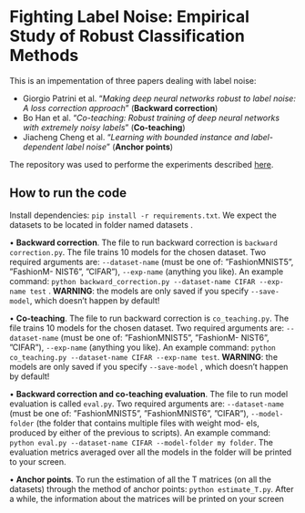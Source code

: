 # Fighting Label Noise: Empirical Study of Robust Classification Methods

This is an impementation of three papers dealing with label noise:
- Giorgio Patrini et al. “_Making deep neural networks robust to label noise: A loss correction
approach_” (**Backward correction**)
- Bo Han et al. “_Co-teaching: Robust training of deep neural networks with extremely noisy
labels_” (**Co-teaching**)
- Jiacheng Cheng et al. “_Learning with bounded instance and label-dependent label noise_” (**Anchor points**)

The repository was used to performe the experiments described [here](https://github.com/nagonch/noisy_label_classification/blob/main/fighting_label_noise.pdf).

## How to run the code
Install dependencies: `pip install -r requirements.txt`. We expect
the datasets to be located in folder named datasets .

• **Backward correction**. The file to run backward correction is `backward correction.py`.
The file trains 10 models for the chosen dataset. Two required arguments
are: `--dataset-name` (must be one of: ”FashionMNIST5”, ”FashionM-
NIST6”, ”CIFAR”), `--exp-name` (anything you like). An example command:
`python backward_correction.py --dataset-name CIFAR --exp-name test` .
**WARNING**: the models are only saved if you specify `--save-model`, which doesn’t
happen by default!

• **Co-teaching**. The file to run backward correction is `co_teaching.py`. The
file trains 10 models for the chosen dataset. Two required arguments
are: `--dataset-name` (must be one of: ”FashionMNIST5”, ”FashionM-
NIST6”, ”CIFAR”), `--exp-name` (anything you like). An example command:
`python co_teaching.py --dataset-name CIFAR --exp-name test`. **WARNING**: the models are only saved if you specify `--save-model` , which doesn’t happen by
default!

• **Backward correction and co-teaching evaluation**. The file to run model evaluation is called `eval.py`. Two required arguments are: `--dataset-name`
(must be one of: ”FashionMNIST5”, ”FashionMNIST6”, ”CIFAR”),
`--model-folder` (the folder that contains multiple files with weight mod-
els, produced by either of the previous to scripts). An example command:
`python eval.py --dataset-name CIFAR --model-folder my folder`. The
evaluation metrics averaged over all the models in the folder will be printed to your screen.

• **Anchor points**. To run the estimation of all the T matrices (on all the datasets) through the
method of anchor points: `python estimate_T.py`. After a while, the information about
the matrices will be printed on your screen
